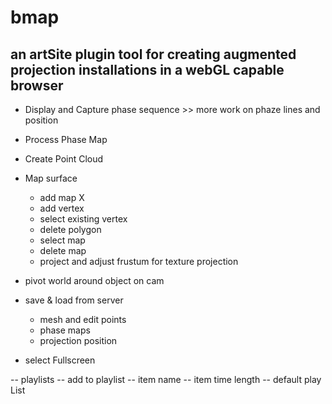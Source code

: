 # bmap
an artSite plugin tool for creating augmented projection installations in a webGL capable browser 
---------

* Display and Capture phase sequence >>  more work on phaze lines and position

* Process Phase Map

* Create Point Cloud

* Map surface 
	* add map X
	* add vertex 
	* select existing vertex 
	* delete polygon 
	* select map
	* delete map
	* project and adjust frustum for texture projection	

* pivot world around object on cam 

* save & load from server
	* mesh and edit points
	* phase maps
	* projection position

* select Fullscreen

-- playlists
	-- 	add to playlist
		-- item name
		-- item time length
		-- default play List



	



